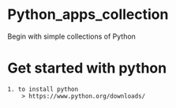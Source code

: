 # Python_apps_collection

Begin with simple collections of Python

# Get started with python  

    1. to install python 
        > https://www.python.org/downloads/ 

